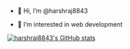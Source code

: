 - 👋 Hi, I’m @harshraj8843

- 👀 I’m interested in web development

[![harshraj8843's GitHub stats](https://github-readme-stats.vercel.app/api?username=harshraj8843&count_private=true&show_icons=true)](https://github.com/harshraj8843)
